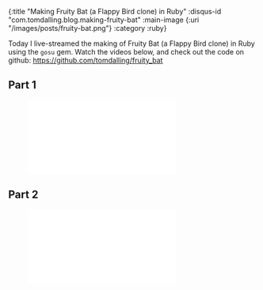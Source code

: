 {:title "Making Fruity Bat (a Flappy Bird clone) in Ruby"
 :disqus-id "com.tomdalling.blog.making-fruity-bat"
 :main-image {:uri "/images/posts/fruity-bat.png"}
 :category :ruby}

Today I live-streamed the making of Fruity Bat (a Flappy Bird clone) in
Ruby using the `gosu` gem. Watch the videos below, and check out the code on
github: https://github.com/tomdalling/fruity_bat

<!--more-->

Part 1
------

<figure class="youtube">
  <iframe src="//www.youtube.com/embed/QtIlyU2Br3o" frameborder="0" allowfullscreen></iframe>
</figure>

Part 2
------

<figure class="youtube">
  <iframe src="//www.youtube.com/embed/PlvMHqKVhfU" frameborder="0" allowfullscreen></iframe>
</figure>

